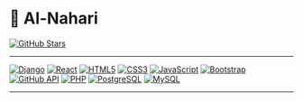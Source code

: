 # 🌟 Al-Nahari 

[![GitHub Stars](https://img.shields.io/github/stars/Al-Nahari/Al-Nahari?style=social)](https://github.com/Al-Nahari/Al-Nahari/stargazers)

---
 [![Django](https://img.shields.io/badge/Django-092E20?style=for-the-badge&logo=django&logoColor=white)](https://www.djangoproject.com/)    [![React](https://img.shields.io/badge/React-61DAFB?style=for-the-badge&logo=react&logoColor=black)](https://reactjs.org/)  [![HTML5](https://img.shields.io/badge/HTML5-E34F26?style=for-the-badge&logo=html5&logoColor=white)](https://developer.mozilla.org/en-US/docs/Web/HTML)  [![CSS3](https://img.shields.io/badge/CSS3-1572B6?style=for-the-badge&logo=css3&logoColor=white)](https://developer.mozilla.org/en-US/docs/Web/CSS)  [![JavaScript](https://img.shields.io/badge/JavaScript-F7DF1E?style=for-the-badge&logo=javascript&logoColor=black)](https://developer.mozilla.org/en-US/docs/Web/JavaScript)  [![Bootstrap](https://img.shields.io/badge/Bootstrap-7952B3?style=for-the-badge&logo=bootstrap&logoColor=white)](https://getbootstrap.com/)  [![GitHub API](https://img.shields.io/badge/GitHub_API-181717?style=for-the-badge&logo=github&logoColor=white)](https://docs.github.com/en/rest) [![PHP](https://img.shields.io/badge/PHP-777BB4?style=for-the-badge&logo=php&logoColor=white)](https://www.php.net/)  [![PostgreSQL](https://img.shields.io/badge/PostgreSQL-336791?style=for-the-badge&logo=postgresql&logoColor=white)](https://www.postgresql.org/)  [![MySQL](https://img.shields.io/badge/MySQL-4479A1?style=for-the-badge&logo=mysql&logoColor=white)](https://www.mysql.com/) 
 

---
